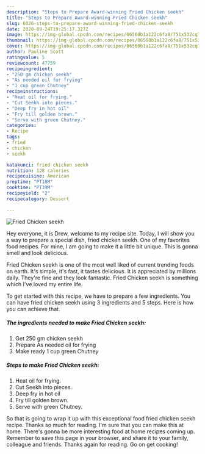 ```yaml
---
description: "Steps to Prepare Award-winning Fried Chicken seekh"
title: "Steps to Prepare Award-winning Fried Chicken seekh"
slug: 6026-steps-to-prepare-award-winning-fried-chicken-seekh
date: 2020-09-24T19:25:17.327Z
image: https://img-global.cpcdn.com/recipes/06560b1a122c6fa8/751x532cq70/fried-chicken-seekh-recipe-main-photo.jpg
thumbnail: https://img-global.cpcdn.com/recipes/06560b1a122c6fa8/751x532cq70/fried-chicken-seekh-recipe-main-photo.jpg
cover: https://img-global.cpcdn.com/recipes/06560b1a122c6fa8/751x532cq70/fried-chicken-seekh-recipe-main-photo.jpg
author: Pauline Scott
ratingvalue: 5
reviewcount: 47759
recipeingredient:
- "250 gm chicken seekh"
- "As needed oil for frying"
- "1 cup green Chutney"
recipeinstructions:
- "Heat oil for frying."
- "Cut Seekh into pieces."
- "Deep fry in hot oil"
- "Fry till golden brown."
- "Serve with green Chutney."
categories:
- Recipe
tags:
- fried
- chicken
- seekh

katakunci: fried chicken seekh 
nutrition: 128 calories
recipecuisine: American
preptime: "PT18M"
cooktime: "PT39M"
recipeyield: "2"
recipecategory: Dessert

---
```



![Fried Chicken seekh](https://img-global.cpcdn.com/recipes/06560b1a122c6fa8/751x532cq70/fried-chicken-seekh-recipe-main-photo.jpg)

Hey everyone, it is Drew, welcome to my recipe site. Today, I will show you a way to prepare a special dish, fried chicken seekh. One of my favorites food recipes. For mine, I am going to make it a little bit unique. This is gonna smell and look delicious.



Fried Chicken seekh is one of the most well liked of current trending foods on earth. It's simple, it's fast, it tastes delicious. It is appreciated by millions daily. They're fine and they look fantastic. Fried Chicken seekh is something which I've loved my entire life.


To get started with this recipe, we have to prepare a few ingredients. You can have fried chicken seekh using 3 ingredients and 5 steps. Here is how you can achieve that.

<!--inarticleads1-->

##### The ingredients needed to make Fried Chicken seekh:

1. Get 250 gm chicken seekh
1. Prepare As needed oil for frying
1. Make ready 1 cup green Chutney




<!--inarticleads2-->

##### Steps to make Fried Chicken seekh:

1. Heat oil for frying.
1. Cut Seekh into pieces.
1. Deep fry in hot oil
1. Fry till golden brown.
1. Serve with green Chutney.




So that is going to wrap it up with this exceptional food fried chicken seekh recipe. Thanks so much for reading. I'm sure that you can make this at home. There's gonna be more interesting food at home recipes coming up. Remember to save this page in your browser, and share it to your family, colleague and friends. Thanks again for reading. Go on get cooking!
